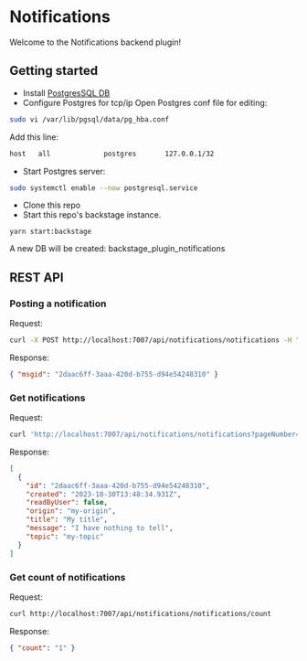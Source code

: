 # Notifications

Welcome to the Notifications backend plugin!

## Getting started

- Install [PostgresSQL DB](https://www.postgresql.org/download/)
- Configure Postgres for tcp/ip
  Open Postgres conf file for editing:

```bash
sudo vi /var/lib/pgsql/data/pg_hba.conf
```

Add this line:

```bash
host   all             postgres       127.0.0.1/32                          password
```

- Start Postgres server:

```bash
sudo systemctl enable --now postgresql.service
```

- Clone this repo
- Start this repo's backstage instance.

```
yarn start:backstage
```

A new DB will be created: backstage_plugin_notifications

## REST API

### Posting a notification

Request:

```bash
curl -X POST http://localhost:7007/api/notifications/notifications -H "Content-Type: application/json"  -d '{"title": "my first message", "message": "I have nothing to tell", "origin": "my-origin", "topic": "my-topic", "targetUsers": ["jdoe"], "targetGroups": ["jdoe"]}'
```

Response:

```json
{ "msgid": "2daac6ff-3aaa-420d-b755-d94e54248310" }
```

### Get notifications

Request:

```bash
curl 'http://localhost:7007/api/notifications/notifications?pageNumber=0&pageSize=0'
```

Response:

```json
[
  {
    "id": "2daac6ff-3aaa-420d-b755-d94e54248310",
    "created": "2023-10-30T13:48:34.931Z",
    "readByUser": false,
    "origin": "my-origin",
    "title": "My title",
    "message": "I have nothing to tell",
    "topic": "my-topic"
  }
]
```

### Get count of notifications

Request:

```bash
curl http://localhost:7007/api/notifications/notifications/count
```

Response:

```json
{ "count": "1" }
```
